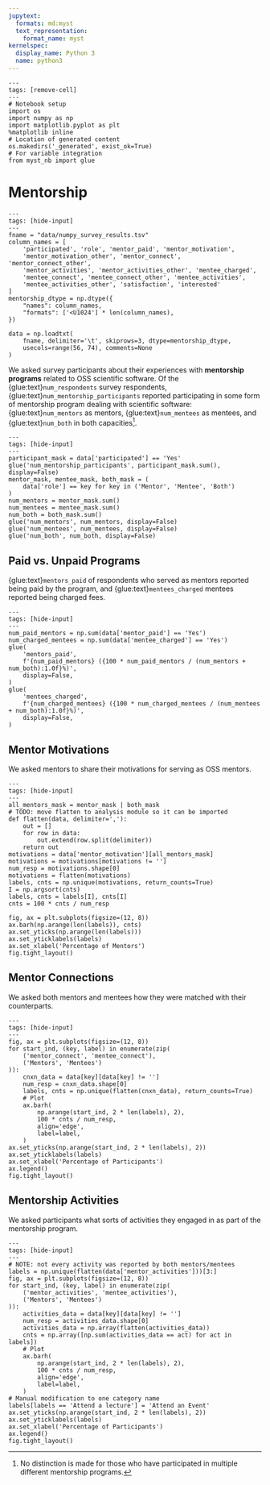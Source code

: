 ```yaml
---
jupytext:
  formats: md:myst
  text_representation:
    format_name: myst
kernelspec:
  display_name: Python 3
  name: python3
---
```


```{code-cell} ipython3
---
tags: [remove-cell]
---
# Notebook setup
import os
import numpy as np
import matplotlib.pyplot as plt
%matplotlib inline
# Location of generated content
os.makedirs('_generated', exist_ok=True)
# For variable integration
from myst_nb import glue
```

# Mentorship

```{code-cell} ipython3
---
tags: [hide-input]
---
fname = "data/numpy_survey_results.tsv"
column_names = [
    'participated', 'role', 'mentor_paid', 'mentor_motivation',
    'mentor_motivation_other', 'mentor_connect', 'mentor_connect_other',
    'mentor_activities', 'mentor_activities_other', 'mentee_charged',
    'mentee_connect', 'mentee_connect_other', 'mentee_activities',
    'mentee_activities_other', 'satisfaction', 'interested'
]
mentorship_dtype = np.dtype({
    "names": column_names,
    "formats": ['<U1024'] * len(column_names),
})

data = np.loadtxt(
    fname, delimiter='\t', skiprows=3, dtype=mentorship_dtype,
    usecols=range(56, 74), comments=None
)
```

We asked survey participants about their experiences with
**mentorship programs** related to OSS scientific software.
Of the {glue:text}`num_respondents` survey respondents,
{glue:text}`num_mentorship_participants` reported participating in some form
of mentorship program dealing with scientific software:
{glue:text}`num_mentors` as mentors, {glue:text}`num_mentees` as mentees, and
{glue:text}`num_both` in both capacities[^both].

[^both]: No distinction is made for those who have participated in multiple
         different mentorship programs.

```{code-cell} ipython3
---
tags: [hide-input]
---
participant_mask = data['participated'] == 'Yes'
glue('num_mentorship_participants', participant_mask.sum(), display=False)
mentor_mask, mentee_mask, both_mask = (
    data['role'] == key for key in ('Mentor', 'Mentee', 'Both')
)
num_mentors = mentor_mask.sum()
num_mentees = mentee_mask.sum()
num_both = both_mask.sum()
glue('num_mentors', num_mentors, display=False)
glue('num_mentees', num_mentees, display=False)
glue('num_both', num_both, display=False)
```

## Paid vs. Unpaid Programs

{glue:text}`mentors_paid` of respondents who served as mentors reported being
paid by the program, and {glue:text}`mentees_charged` mentees reported being
charged fees.

```{code-cell} ipython3
---
tags: [hide-input]
---
num_paid_mentors = np.sum(data['mentor_paid'] == 'Yes')
num_charged_mentees = np.sum(data['mentee_charged'] == 'Yes')
glue(
    'mentors_paid',
    f'{num_paid_mentors} ({100 * num_paid_mentors / (num_mentors + num_both):1.0f}%)',
    display=False,
)
glue(
    'mentees_charged',
    f'{num_charged_mentees} ({100 * num_charged_mentees / (num_mentees + num_both):1.0f}%)',
    display=False,
)
```

## Mentor Motivations

We asked mentors to share their motivations for serving as OSS mentors.

```{code-cell} ipython3
---
tags: [hide-input]
---
all_mentors_mask = mentor_mask | both_mask
# TODO: move flatten to analysis module so it can be imported
def flatten(data, delimiter=','):
    out = []
    for row in data:
        out.extend(row.split(delimiter))
    return out
motivations = data['mentor_motivation'][all_mentors_mask]
motivations = motivations[motivations != '']
num_resp = motivations.shape[0]
motivations = flatten(motivations)
labels, cnts = np.unique(motivations, return_counts=True)
I = np.argsort(cnts)
labels, cnts = labels[I], cnts[I]
cnts = 100 * cnts / num_resp

fig, ax = plt.subplots(figsize=(12, 8))
ax.barh(np.arange(len(labels)), cnts)
ax.set_yticks(np.arange(len(labels)))
ax.set_yticklabels(labels)
ax.set_xlabel('Percentage of Mentors')
fig.tight_layout()
```

## Mentor Connections

We asked both mentors and mentees how they were matched with their
counterparts.

```{code-cell} ipython3
---
tags: [hide-input]
---
fig, ax = plt.subplots(figsize=(12, 8))
for start_ind, (key, label) in enumerate(zip(
    ('mentor_connect', 'mentee_connect'),
    ('Mentors', 'Mentees')
)):
    cnxn_data = data[key][data[key] != '']
    num_resp = cnxn_data.shape[0]
    labels, cnts = np.unique(flatten(cnxn_data), return_counts=True)
    # Plot
    ax.barh(
        np.arange(start_ind, 2 * len(labels), 2),
        100 * cnts / num_resp,
        align='edge',
        label=label,
    )
ax.set_yticks(np.arange(start_ind, 2 * len(labels), 2))
ax.set_yticklabels(labels)
ax.set_xlabel('Percentage of Participants')
ax.legend()
fig.tight_layout()
```

## Mentorship Activities

We asked participants what sorts of activities they engaged in as part of the
mentorship program.

```{code-cell} ipython3
---
tags: [hide-input]
---
# NOTE: not every activity was reported by both mentors/mentees
labels = np.unique(flatten(data['mentor_activities']))[3:]
fig, ax = plt.subplots(figsize=(12, 8))
for start_ind, (key, label) in enumerate(zip(
    ('mentor_activities', 'mentee_activities'),
    ('Mentors', 'Mentees')
)):
    activities_data = data[key][data[key] != '']
    num_resp = activities_data.shape[0]
    activities_data = np.array(flatten(activities_data))
    cnts = np.array([np.sum(activities_data == act) for act in labels])
    # Plot
    ax.barh(
        np.arange(start_ind, 2 * len(labels), 2),
        100 * cnts / num_resp,
        align='edge',
        label=label,
    )
# Manual modification to one category name
labels[labels == 'Attend a lecture'] = 'Attend an Event'
ax.set_yticks(np.arange(start_ind, 2 * len(labels), 2))
ax.set_yticklabels(labels)
ax.set_xlabel('Percentage of Participants')
ax.legend()
fig.tight_layout()
```
